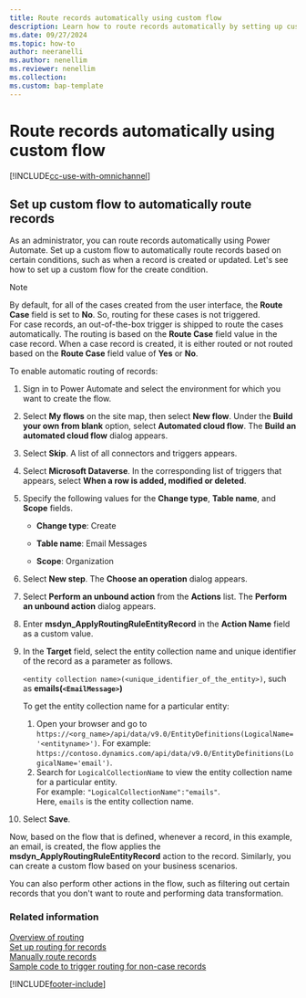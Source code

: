 ```yaml
---
title: Route records automatically using custom flow
description: Learn how to route records automatically by setting up custom flow in Dynamics 365 Customer Service and Omnichannel for Customer Service.
ms.date: 09/27/2024
ms.topic: how-to
author: neeranelli
ms.author: nenellim
ms.reviewer: nenellim
ms.collection:
ms.custom: bap-template
---
```


# Route records automatically using custom flow

[!INCLUDE[cc-use-with-omnichannel](../../includes/cc-use-with-omnichannel.md)]

## Set up custom flow to automatically route records

As an administrator, you can route records automatically using Power Automate. Set up a custom flow to automatically route records based on certain conditions, such as when a record is created or updated. Let's see how to set up a custom flow for the create condition.

> [!NOTE]
> By default, for all of the cases created from the user interface, the **Route Case** field is set to **No**. So, routing for these cases is not triggered. <br>
> For case records, an out-of-the-box trigger is shipped to route the cases automatically. The routing is based on the **Route Case** field value in the case record.
> When a case record is created, it is either routed or not routed based on the **Route Case** field value of **Yes** or **No**.

To enable automatic routing of records:

1. Sign in to Power Automate and select the environment for which you want to create the flow.

1. Select **My flows** on the site map, then select **New flow**. Under the **Build your own from blank** option, select **Automated cloud flow**.
    The **Build an automated cloud flow** dialog appears.

1. Select **Skip**. A list of all connectors and triggers appears.

1. Select **Microsoft Dataverse**. In the corresponding list of triggers that appears, select **When a row is added, modified or deleted**.

1. Specify the following values for the **Change type**, **Table name**, and **Scope** fields.
 
    - **Change type**: Create
 
    - **Table name**: Email Messages

    - **Scope**: Organization

1. Select **New step**. The **Choose an operation** dialog appears.

1. Select **Perform an unbound action** from the **Actions** list. The **Perform an unbound action** dialog appears.

1. Enter **msdyn_ApplyRoutingRuleEntityRecord** in the **Action Name** field as a custom value.

1. In the **Target** field, select the entity collection name and unique identifier of the record as a parameter as follows.

    `<entity collection name>(<unique_identifier_of_the_entity>)`, such as **emails(`<EmailMessage>`)**

    To get the entity collection name for a particular entity:
    1. Open your browser and go to `https://<org_name>/api/data/v9.0/EntityDefinitions(LogicalName='<entityname>')`.
    For example: `https://contoso.dynamics.com/api/data/v9.0/EntityDefinitions(LogicalName='email')`.
    1. Search for `LogicalCollectionName` to view the entity collection name for a particular entity. <br>
    For example: `"LogicalCollectionName":"emails"`.<br>
    Here, `emails` is the entity collection name.

1. Select **Save**.

Now, based on the flow that is defined, whenever a record, in this example, an email, is created, the flow applies the **msdyn_ApplyRoutingRuleEntityRecord** action to the record. Similarly, you can create a custom flow based on your business scenarios. 

You can also perform other actions in the flow, such as filtering out certain records that you don't want to route and performing data transformation.


### Related information

[Overview of routing](overview-unified-routing.md)  
[Set up routing for records](set-up-record-routing.md)  
[Manually route records](../use/routing-trigger.md)  
[Sample code to trigger routing for non-case records](../develop/trigger-routing-non-case-records.md)  

[!INCLUDE[footer-include](../../includes/footer-banner.md)]  
